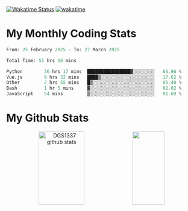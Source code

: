 [![Wakatime Status](https://github.com/noopurphalak/noopurphalak/workflows/wakatime-status-update/badge.svg)](https://github.com/noopurphalak/noopurphalak/actions/workflows/main.yml)
[![wakatime](https://wakatime.com/badge/user/80ace140-ef40-4fdd-b8ed-f3be3d2e1aea.svg)](https://wakatime.com/@80ace140-ef40-4fdd-b8ed-f3be3d2e1aea)

# My Monthly Coding Stats

<!--START_SECTION:waka-->

```python
From: 25 February 2025 - To: 27 March 2025

Total Time: 51 hrs 16 mins

Python        36 hrs 17 mins  ████████████████▓░░░░░░░░   66.96 %
Vue.js        9 hrs 32 mins   ████▒░░░░░░░░░░░░░░░░░░░░   17.62 %
Other         2 hrs 55 mins   █▒░░░░░░░░░░░░░░░░░░░░░░░   05.40 %
Bash          1 hr 5 mins     ▓░░░░░░░░░░░░░░░░░░░░░░░░   02.02 %
JavaScript    54 mins         ▒░░░░░░░░░░░░░░░░░░░░░░░░   01.69 %
```

<!--END_SECTION:waka-->

# My Github Stats
<div style="text-align: center;">
  <img width="49%" height="195px" src="https://github-readme-stats-sigma-five.vercel.app/api?username=noopurphalak&show_icons=true&count_private=true&hide_border=true&title_color=00FFFF&icon_color=00FFFF&text_color=00FFFF&bg_color=0d1117" alt="DGS1337 github stats" />
  <img width="41%" height="195px" src="https://github-readme-stats-sigma-five.vercel.app/api/top-langs/?username=noopurphalak&layout=compact&hide_border=true&title_color=00FFFF&text_color=00FFFF&bg_color=0d1117" />
</div>
